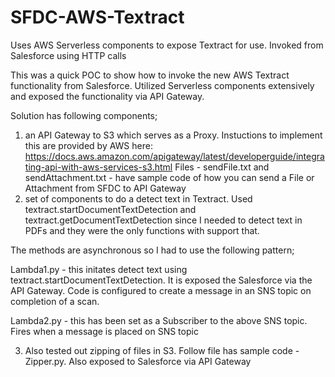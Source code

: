 # SFDC-AWS-Textract
Uses AWS Serverless components to expose Textract for use. Invoked from Salesforce using HTTP calls

This was a quick POC to show how to invoke the new AWS Textract functionality from Salesforce. Utilized Serverless components extensively and exposed the functionality via API Gateway.

Solution has following components;
1) an API Gateway to S3 which serves as a Proxy. Instuctions to implement this are provided by AWS here:
  https://docs.aws.amazon.com/apigateway/latest/developerguide/integrating-api-with-aws-services-s3.html
  Files - sendFile.txt and sendAttachment.txt - have sample code of how you can send a File or Attachment from SFDC to API Gateway
2) set of components to do a detect text in Textract. Used textract.startDocumentTextDetection and textract.getDocumentTextDetection since I needed to detect text in PDFs and they were the only functions with support that.

  The methods are asynchronous so I had to use the following pattern;

   Lambda1.py - this initates detect text using textract.startDocumentTextDetection. It is exposed the Salesforce via the API Gateway. Code is configured to create a message in an SNS topic on completion of a scan.

   Lambda2.py - this has been set as a Subscriber to the above SNS topic. Fires when a message is placed on SNS topic

3) Also tested out zipping of files in S3. Follow file has sample code - Zipper.py. Also exposed to Salesforce via API Gateway
